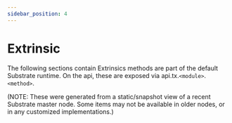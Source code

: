 ```yaml
---
sidebar_position: 4
---
```


# Extrinsic

 

The following sections contain Extrinsics methods are part of the default Substrate runtime. On the api, these are exposed via api.tx.`<module>`.`<method>`.

(NOTE: These were generated from a static/snapshot view of a recent Substrate master node. Some items may not be available in older nodes, or in any customized implementations.)